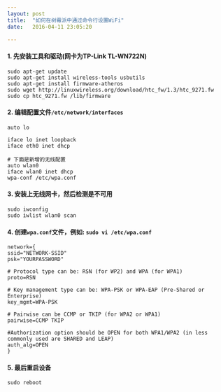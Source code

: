 ```yaml
---
layout: post
title:  "如何在树霉派中通过命令行设置WiFi"
date:   2016-04-11 23:05:20

---
```

#### 1. 先安装工具和驱动(网卡为TP-Link TL-WN722N)

	sudo apt-get update
	sudo apt-get install wireless-tools usbutils
	sudo apt-get install firmware-atheros
 	sudo wget http://linuxwireless.org/download/htc_fw/1.3/htc_9271.fw
 	sudo cp htc_9271.fw /lib/firmware

#### 2. 编辑配置文件`/etc/network/interfaces`

	auto lo

	iface lo inet loopback
	iface eth0 inet dhcp

	# 下面是新增的无线配置
	auto wlan0
	iface wlan0 inet dhcp
	wpa-conf /etc/wpa.conf
	
#### 3. 安装上无线网卡，然后检测是不可用

	sudo iwconfig
	sudo iwlist wlan0 scan
	
#### 4. 创建`wpa.conf`文件，例如: `sudo vi /etc/wpa.conf`

	network={
	ssid="NETWORK-SSID"
	psk="YOURPASSWORD"

	# Protocol type can be: RSN (for WP2) and WPA (for WPA1)
	proto=RSN

	# Key management type can be: WPA-PSK or WPA-EAP (Pre-Shared or Enterprise)
	key_mgmt=WPA-PSK

	# Pairwise can be CCMP or TKIP (for WPA2 or WPA1)
	pairwise=CCMP TKIP

	#Authorization option should be OPEN for both WPA1/WPA2 (in less commonly used are SHARED and LEAP)
	auth_alg=OPEN
	}
	
#### 5. 最后重启设备

	sudo reboot